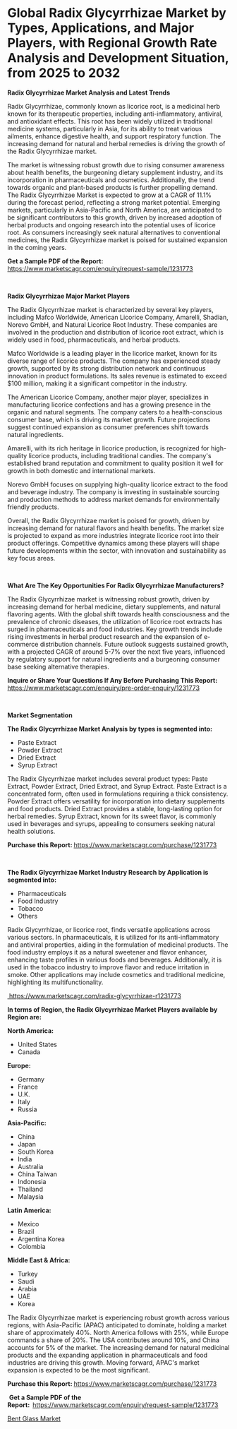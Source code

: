 <p><h1>Global Radix Glycyrrhizae Market by Types, Applications, and Major Players, with Regional Growth Rate Analysis and Development Situation, from 2025 to 2032</h1></p><p><strong>Radix Glycyrrhizae Market Analysis and Latest Trends</strong></p>
<p><p>Radix Glycyrrhizae, commonly known as licorice root, is a medicinal herb known for its therapeutic properties, including anti-inflammatory, antiviral, and antioxidant effects. This root has been widely utilized in traditional medicine systems, particularly in Asia, for its ability to treat various ailments, enhance digestive health, and support respiratory function. The increasing demand for natural and herbal remedies is driving the growth of the Radix Glycyrrhizae market.</p><p>The market is witnessing robust growth due to rising consumer awareness about health benefits, the burgeoning dietary supplement industry, and its incorporation in pharmaceuticals and cosmetics. Additionally, the trend towards organic and plant-based products is further propelling demand. The Radix Glycyrrhizae Market is expected to grow at a CAGR of 11.1% during the forecast period, reflecting a strong market potential. Emerging markets, particularly in Asia-Pacific and North America, are anticipated to be significant contributors to this growth, driven by increased adoption of herbal products and ongoing research into the potential uses of licorice root. As consumers increasingly seek natural alternatives to conventional medicines, the Radix Glycyrrhizae market is poised for sustained expansion in the coming years.</p></p>
<p><strong>Get a Sample PDF of the Report:&nbsp;</strong> <a href="https://www.marketscagr.com/enquiry/request-sample/1231773?utm_campaign=2215&utm_medium=2&utm_source=Github&utm_content=ia&utm_term=06022025&utm_id=radix-glycyrrhizae">https://www.marketscagr.com/enquiry/request-sample/1231773</a></p>
<p>&nbsp;</p>
<p><strong>Radix Glycyrrhizae Major Market Players</strong></p>
<p><p>The Radix Glycyrrhizae market is characterized by several key players, including Mafco Worldwide, American Licorice Company, Amarelli, Shadian, Norevo GmbH, and Natural Licorice Root Industry. These companies are involved in the production and distribution of licorice root extract, which is widely used in food, pharmaceuticals, and herbal products.</p><p>Mafco Worldwide is a leading player in the licorice market, known for its diverse range of licorice products. The company has experienced steady growth, supported by its strong distribution network and continuous innovation in product formulations. Its sales revenue is estimated to exceed $100 million, making it a significant competitor in the industry.</p><p>The American Licorice Company, another major player, specializes in manufacturing licorice confections and has a growing presence in the organic and natural segments. The company caters to a health-conscious consumer base, which is driving its market growth. Future projections suggest continued expansion as consumer preferences shift towards natural ingredients.</p><p>Amarelli, with its rich heritage in licorice production, is recognized for high-quality licorice products, including traditional candies. The company's established brand reputation and commitment to quality position it well for growth in both domestic and international markets.</p><p>Norevo GmbH focuses on supplying high-quality licorice extract to the food and beverage industry. The company is investing in sustainable sourcing and production methods to address market demands for environmentally friendly products.</p><p>Overall, the Radix Glycyrrhizae market is poised for growth, driven by increasing demand for natural flavors and health benefits. The market size is projected to expand as more industries integrate licorice root into their product offerings. Competitive dynamics among these players will shape future developments within the sector, with innovation and sustainability as key focus areas.</p></p>
<p>&nbsp;</p>
<p><strong>What Are The Key Opportunities For Radix Glycyrrhizae Manufacturers?</strong></p>
<p><p>The Radix Glycyrrhizae market is witnessing robust growth, driven by increasing demand for herbal medicine, dietary supplements, and natural flavoring agents. With the global shift towards health consciousness and the prevalence of chronic diseases, the utilization of licorice root extracts has surged in pharmaceuticals and food industries. Key growth trends include rising investments in herbal product research and the expansion of e-commerce distribution channels. Future outlook suggests sustained growth, with a projected CAGR of around 5-7% over the next five years, influenced by regulatory support for natural ingredients and a burgeoning consumer base seeking alternative therapies.</p></p>
<p><strong>Inquire or Share Your Questions If Any Before Purchasing This Report:</strong> <a href="https://www.marketscagr.com/enquiry/pre-order-enquiry/1231773?utm_campaign=2215&utm_medium=2&utm_source=Github&utm_content=ia&utm_term=06022025&utm_id=radix-glycyrrhizae">https://www.marketscagr.com/enquiry/pre-order-enquiry/1231773</a></p>
<p>&nbsp;</p>
<p><strong>Market Segmentation</strong></p>
<p><strong>The Radix Glycyrrhizae Market Analysis by types is segmented into:</strong></p>
<p><ul><li>Paste Extract</li><li>Powder Extract</li><li>Dried Extract</li><li>Syrup Extract</li></ul></p>
<p><p>The Radix Glycyrrhizae market includes several product types: Paste Extract, Powder Extract, Dried Extract, and Syrup Extract. Paste Extract is a concentrated form, often used in formulations requiring a thick consistency. Powder Extract offers versatility for incorporation into dietary supplements and food products. Dried Extract provides a stable, long-lasting option for herbal remedies. Syrup Extract, known for its sweet flavor, is commonly used in beverages and syrups, appealing to consumers seeking natural health solutions.</p></p>
<p><strong>Purchase this Report:&nbsp;</strong><a href="https://www.marketscagr.com/purchase/1231773?utm_campaign=2215&utm_medium=2&utm_source=Github&utm_content=ia&utm_term=06022025&utm_id=radix-glycyrrhizae">https://www.marketscagr.com/purchase/1231773</a></p>
<p>&nbsp;</p>
<p><strong>The Radix Glycyrrhizae Market Industry Research by Application is segmented into:</strong></p>
<p><ul><li>Pharmaceuticals</li><li>Food Industry</li><li>Tobacco</li><li>Others</li></ul></p>
<p><p>Radix Glycyrrhizae, or licorice root, finds versatile applications across various sectors. In pharmaceuticals, it is utilized for its anti-inflammatory and antiviral properties, aiding in the formulation of medicinal products. The food industry employs it as a natural sweetener and flavor enhancer, enhancing taste profiles in various foods and beverages. Additionally, it is used in the tobacco industry to improve flavor and reduce irritation in smoke. Other applications may include cosmetics and traditional medicine, highlighting its multifunctionality.</p></p>
<p><a href="https://www.marketscagr.com/radix-glycyrrhizae-r1231773?utm_campaign=2215&utm_medium=2&utm_source=Github&utm_content=ia&utm_term=06022025&utm_id=radix-glycyrrhizae">&nbsp;https://www.marketscagr.com/radix-glycyrrhizae-r1231773</a></p>
<p><strong>In terms of Region, the Radix Glycyrrhizae Market Players available by Region are:</strong></p>
<p>
    <p> <strong> North America: </strong>
        <ul>
            <li>United States</li>
            <li>Canada</li>
        </ul>
        </p> 
    <p> <strong> Europe: </strong>
        <ul>
            <li>Germany</li>
            <li>France</li>
            <li>U.K.</li>
            <li>Italy</li>
            <li>Russia</li>
        </ul>
        </p> 
    <p> <strong> Asia-Pacific: </strong>
        <ul>
            <li>China</li>
            <li>Japan</li>
            <li>South Korea</li>
            <li>India</li>
            <li>Australia</li>
            <li>China Taiwan</li>
            <li>Indonesia</li>
            <li>Thailand</li>
            <li>Malaysia</li>
        </ul>
        </p> 
    <p> <strong> Latin America: </strong>
        <ul>
            <li>Mexico</li>
            <li>Brazil</li>
            <li>Argentina Korea</li>
            <li>Colombia</li>
        </ul>
        </p> 
    <p> <strong> Middle East & Africa: </strong>
        <ul>
            <li>Turkey</li>
            <li>Saudi</li>
            <li>Arabia</li>
            <li>UAE</li>
            <li>Korea</li>
        </ul>
    </p>
    </p>
<p><p>The Radix Glycyrrhizae market is experiencing robust growth across various regions, with Asia-Pacific (APAC) anticipated to dominate, holding a market share of approximately 40%. North America follows with 25%, while Europe commands a share of 20%. The USA contributes around 10%, and China accounts for 5% of the market. The increasing demand for natural medicinal products and the expanding application in pharmaceuticals and food industries are driving this growth. Moving forward, APAC's market expansion is expected to be the most significant.</p></p>
<p><strong>Purchase this Report: </strong><a href="https://www.marketscagr.com/purchase/1231773?utm_campaign=2215&utm_medium=2&utm_source=Github&utm_content=ia&utm_term=06022025&utm_id=radix-glycyrrhizae">https://www.marketscagr.com/purchase/1231773</a></p>
<p>&nbsp;<strong>Get a Sample PDF of the Report:&nbsp;&nbsp;</strong><a href="https://www.marketscagr.com/enquiry/request-sample/1231773?utm_campaign=2215&utm_medium=2&utm_source=Github&utm_content=ia&utm_term=06022025&utm_id=radix-glycyrrhizae">https://www.marketscagr.com/enquiry/request-sample/1231773</a></p>
<p><strong></strong></p>
<p><p><a href="https://github.com/WashimHussain441/Market-Research-Report-List-1/blob/main/bent-glass-market.md?utm_campaign=2215&utm_medium=2&utm_source=Github&utm_content=ia&utm_term=06022025&utm_id=radix-glycyrrhizae">Bent Glass Market</a></p></p>